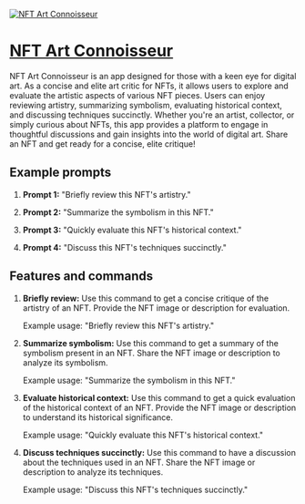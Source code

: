 [![NFT Art Connoisseur](https://files.oaiusercontent.com/file-nsfIeHC8mFQPg5OUm5r97eJg?se=2123-10-18T09%3A04%3A31Z&sp=r&sv=2021-08-06&sr=b&rscc=max-age%3D31536000%2C%20immutable&rscd=attachment%3B%20filename%3D69a6c9c4-e927-4644-a631-0843e8441692.png&sig=vinLXLQS5hDw%2B8XD9SWHBq1fHWz8M5CcJupwDK5IABo%3D)](https://chat.openai.com/g/g-fleJGG8Bi-nft-art-connoisseur)

# [NFT Art Connoisseur](https://chat.openai.com/g/g-fleJGG8Bi-nft-art-connoisseur)

NFT Art Connoisseur is an app designed for those with a keen eye for digital art. As a concise and elite art critic for NFTs, it allows users to explore and evaluate the artistic aspects of various NFT pieces. Users can enjoy reviewing artistry, summarizing symbolism, evaluating historical context, and discussing techniques succinctly. Whether you're an artist, collector, or simply curious about NFTs, this app provides a platform to engage in thoughtful discussions and gain insights into the world of digital art. Share an NFT and get ready for a concise, elite critique!

## Example prompts

1. **Prompt 1:** "Briefly review this NFT's artistry."

2. **Prompt 2:** "Summarize the symbolism in this NFT."

3. **Prompt 3:** "Quickly evaluate this NFT's historical context."

4. **Prompt 4:** "Discuss this NFT's techniques succinctly."

## Features and commands

1. **Briefly review:** Use this command to get a concise critique of the artistry of an NFT. Provide the NFT image or description for evaluation.
   
   Example usage: "Briefly review this NFT's artistry."

2. **Summarize symbolism:** Use this command to get a summary of the symbolism present in an NFT. Share the NFT image or description to analyze its symbolism.
   
   Example usage: "Summarize the symbolism in this NFT."

3. **Evaluate historical context:** Use this command to get a quick evaluation of the historical context of an NFT. Provide the NFT image or description to understand its historical significance.
   
   Example usage: "Quickly evaluate this NFT's historical context."

4. **Discuss techniques succinctly:** Use this command to have a discussion about the techniques used in an NFT. Share the NFT image or description to analyze its techniques.
   
   Example usage: "Discuss this NFT's techniques succinctly."